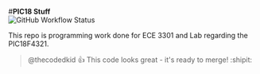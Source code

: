 
#**PIC18 Stuff**  
![GitHub Workflow Status](https://img.shields.io/badge/build-painful-red)  

This repo is programming work done for ECE 3301 and Lab regarding the PIC18F4321. 

> @thecodedkid :+1: This code looks great - it's ready to merge! :shipit: